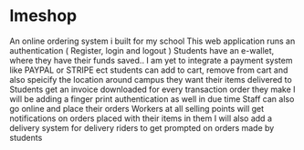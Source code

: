 # lmeshop
An online ordering system i built for my school
This web application runs an authentication ( Register, login and logout )
Students have an e-wallet, where they have their funds saved.. I am yet to integrate a payment system like PAYPAL or STRIPE ect
students can add to cart, remove from cart and also speicify the location around campus they want their items delivered to
Students get an invoice downloaded for every transaction order they make
I will be adding a finger print authentication as well in due time
Staff can also go online and place their orders
Workers at all selling points will get notifications on orders placed with their items in them
I will also add a delivery system for delivery riders to get prompted on orders made by students
